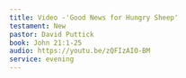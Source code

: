 ```yaml
---
title: Video -'Good News for Hungry Sheep'  
testament: New
pastor: David Puttick
book: John 21:1-25
audio: https://youtu.be/zQFIzAIO-BM
service: evening
---
```

